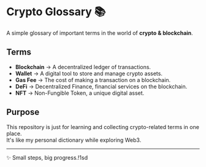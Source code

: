 # Crypto Glossary 📚

A simple glossary of important terms in the world of **crypto & blockchain**.  

## Terms
- **Blockchain** → A decentralized ledger of transactions.  
- **Wallet** → A digital tool to store and manage crypto assets.  
- **Gas Fee** → The cost of making a transaction on a blockchain.  
- **DeFi** → Decentralized Finance, financial services on the blockchain.  
- **NFT** → Non-Fungible Token, a unique digital asset.  

## Purpose
This repository is just for learning and collecting crypto-related terms in one place.  
It's like my personal dictionary while exploring Web3.  

---

✨ Small steps, big progress.!1sd
